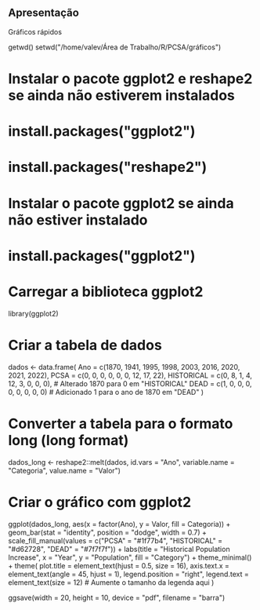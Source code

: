## Apresentação
Gráficos rápidos

getwd()
setwd("/home/valev/Área de Trabalho/R/PCSA/gráficos")
# Instalar o pacote ggplot2 e reshape2 se ainda não estiverem instalados
# install.packages("ggplot2")
# install.packages("reshape2")

# Instalar o pacote ggplot2 se ainda não estiver instalado
# install.packages("ggplot2")

# Carregar a biblioteca ggplot2
library(ggplot2)

# Criar a tabela de dados
dados <- data.frame(
  Ano = c(1870, 1941, 1995, 1998, 2003, 2016, 2020, 2021, 2022),
  PCSA = c(0, 0, 0, 0, 0, 0, 12, 17, 22),
  HISTORICAL = c(0, 8, 1, 4, 12, 3, 0, 0, 0),  # Alterado 1870 para 0 em "HISTORICAL"
  DEAD = c(1, 0, 0, 0, 0, 0, 0, 0, 0)  # Adicionado 1 para o ano de 1870 em "DEAD"
)

# Converter a tabela para o formato long (long format)
dados_long <- reshape2::melt(dados, id.vars = "Ano", variable.name = "Categoria", value.name = "Valor")

# Criar o gráfico com ggplot2
ggplot(dados_long, aes(x = factor(Ano), y = Valor, fill = Categoria)) +
  geom_bar(stat = "identity", position = "dodge", width = 0.7) +
  scale_fill_manual(values = c("PCSA" = "#1f77b4", "HISTORICAL" = "#d62728", "DEAD" = "#7f7f7f")) + 
  labs(title = "Historical Population Increase",
       x = "Year",
       y = "Population",
       fill = "Category") +
  theme_minimal() +
  theme(
    plot.title = element_text(hjust = 0.5, size = 16),
    axis.text.x = element_text(angle = 45, hjust = 1),
    legend.position = "right",
    legend.text = element_text(size = 12)  # Aumente o tamanho da legenda aqui
  )

ggsave(width = 20, height = 10, device = "pdf", filename = "barra")

